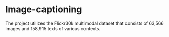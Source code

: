 # Image-captioning
The project utilizes the Flickr30k multimodal dataset that consists of 63,566 images and 158,915 texts of various contexts.
